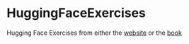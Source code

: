 # HuggingFaceExercises
Hugging Face Exercises from either the [website](https://huggingface.co/course/) or the [book](https://www.oreilly.com/library/view/natural-language-processing/9781098136789/)

